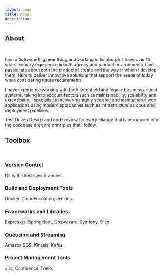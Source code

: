 ```yaml
---
layout: page
title: About
description:
---
```



## About

&nbsp;

I am a Software Engineer living and working in Edinburgh. I have over 13 years industry experience in both agency and product environments. I am passionate about both the products I create and the way in which I develop them. I aim to deliver innovative solutions that support the needs of today while considering future requirements.

I have experience working with both greenfield and legacy business critical systems, taking into account factors such as maintainability, scalability and extensibility. I specialise in delivering highly scalable and maintainable web applications using modern approaches such as infrastructure as code and deployment pipelines.

Test Driven Design and code review for every change that is introduced into the codebase are core principles that I follow.

## Toolbox

&nbsp;

### Version Control

Git with short lived branches.

### Build and Deployment Tools

Docker, CloudFormation, Jenkins.

### Frameworks and Libraries

Express.js, Spring Boot, Dropwizard, Symfony, Silex.

### Queueing and Streaming

Amazon SQS, Kinesis, Kafka.

### Project Management Tools

Jira, Confluence, Trello.

&nbsp;
